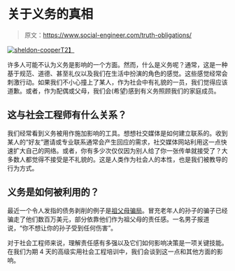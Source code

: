 # 关于义务的真相

> 原文：<https://www.social-engineer.com/truth-obligations/>

[![sheldon-cooper](img/f017bd9a347d365d91bf299d53399903.png)T2】](https://www.social-engineer.com/wp-content/uploads/2014/04/sheldon-cooper.jpg)

许多人可能不认为义务是影响的一个方面。然而，什么是义务呢？通常，这是一种基于规范、道德、甚至礼仪以及我们在生活中扮演的角色的感觉。这些感觉经常会刺激行动。如果我们不小心撞上了某人，作为社会中有礼貌的一员，我们觉得应该道歉。或者，作为配偶或父母，我们会(希望)感到有义务照顾我们的家庭成员。

## 这与社会工程师有什么关系？

我们经常看到义务被用作施加影响的工具。想想社交媒体是如何建立联系的。收到某人的“好友”邀请或专业联系通常会产生回应的需求，社交媒体网站利用这一点快速扩大自己的网络。或者，你有多少次仅仅因为别人给了你一张传单就接受了？大多数人都觉得不接受是不礼貌的。这是人类作为社会人的本性，也是我们被教导的行为方式。

## 义务是如何被利用的？

最近一个令人发指的债务剥削的例子是[祖父母骗局](https://money.cnn.com/2013/05/22/retirement/grandparent-scams/)。冒充老年人的孙子的骗子已经骗走了他们数百万美元，部分依靠他们作为祖父母的责任感。一名男子报道说，“你不想让你的孙子受到任何伤害”。

对于社会工程师来说，理解责任感有多强以及它们如何影响决策是一项关键技能。在我们为期 4 天的高级实用社会工程培训中，我们会谈到这一点和其他方面的影响。